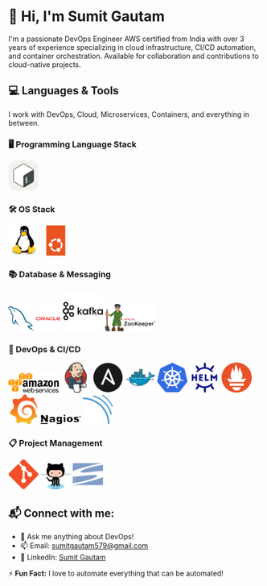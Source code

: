 # 👋 Hi, I'm Sumit Gautam  

I'm a passionate DevOps Engineer AWS certified from India with over 3 years of experience specializing in cloud infrastructure, CI/CD automation, and container orchestration. Available for collaboration and contributions to cloud-native projects.

## 💻 Languages & Tools
I work with DevOps, Cloud, Microservices, Containers, and everything in between.

### 🖥️ Programming Language Stack
<img src="assets/bash.svg" alt="Linux"  title="BASH" width="60"/>

### 🛠️ OS Stack
<img src="assets/linux.svg" alt="Linux"  title="LINUX" width="60"/> <img src="assets/ubuntu.svg" alt="Ubuntu"  title="Ubuntu" width="60"/>

### 📚 Database & Messaging
<img src="assets/mysql.svg" alt="MySQL"  title='MySQL' width="50"/> <img src="assets/oracle.svg" alt="OracleDB" title='OracleDB' width="50"/> <img src="assets/kafka.svg" alt="Kafka" title='kafka' width="80"/> <img src="assets/apache-zookeeper.svg" alt="Zookeeper" title='zookeeper' width="100"/>

### 🔧 DevOps & CI/CD

<img src="assets/aws.svg" alt="AWS" title='AWS' width="100"/> <img src="assets/jenkins.svg" alt="Jenkins" title='JENKINS' width="60"/> <img src="assets/ansible.svg" alt="Ansible" title='Ansible' width="60"/>  <img src="assets/docker.svg" alt="Docker" title='Docker' width="60"/> <img src="assets/kubernetes.svg" alt="Kubernetes" title='kubernetes' width="60"/> <img src="assets/helm.svg" alt="Helm" title='Helm' width="60"/> <img src="assets/prometheus.svg" alt="Prometheus" title='Prometheus' width="60"/> <img src="assets/grafana.svg" alt="Grafana" title='Grafana' width="60"/> <img src="assets/nagios.svg" alt="Nagios" title='Nagios' width="80"/> <img src="assets/sonarqube.svg" alt="SonarQube" title='SonarQube' width="60"/>


### 📋 Project Management
<img src="assets/git.svg" alt="Git"  title='Git' w width="60"/> <img src="assets/github.svg" alt="GitHub" title='Github' w width="60"/> <img src="assets/svn.svg" alt="SVN" title='SVN' width="60"/>


## 📬 Connect with me:
- 💬 Ask me anything about DevOps!
- 📫 Email: [sumitgautam579@gmail.com](mailto:sumitgautam579@gmail.com)
- 🔗 LinkedIn: [Sumit Gautam](https://www.linkedin.com/in/sumitgautam95783)

⚡ **Fun Fact:** I love to automate everything that can be automated!  
